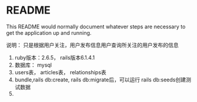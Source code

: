 # README

This README would normally document whatever steps are necessary to get the
application up and running.

说明：
  只是根据用户关注，用户发布信息用户查询所关注的用户发布的信息



1. ruby版本：2.6.5， rails版本6.1.4.1
2. 数据库： mysql 
3. users表， articles表， relationships表
4. bundle,rails db:create, rails db:migrate后，可以运行 rails db:seeds创建测试数据
5. 

